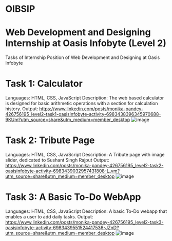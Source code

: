 # OIBSIP
# Web Development and Designing Internship at Oasis Infobyte (Level 2)
Tasks of Internship Position of Web Development and Designing at Oasis Infobyte
# Task 1: Calculator
Languages: HTML, CSS, JavaScript
Description: The web based calculator is designed for basic arithmetic operations with a section for calculation history.
Output:
https://www.linkedin.com/posts/monika-pandey-426756195_level2-task1-oasisinfobyte-activity-6983438396345970688-9KUm?utm_source=share&utm_medium=member_desktop
![image](https://user-images.githubusercontent.com/87168562/194104071-52a697d1-87e3-4ae8-a59a-05c92a091c93.png)

# Task 2: Tribute Page
Languages: HTML, CSS, JavaScript
Description: A Tribute page with image slider, dedicated to Sushant Singh Rajput
Output:
https://www.linkedin.com/posts/monika-pandey-426756195_level2-task2-oasisinfobyte-activity-6983439032957431808-L_vm?utm_source=share&utm_medium=member_desktop
![image](https://user-images.githubusercontent.com/87168562/194104271-b3de9727-db8b-46ae-9deb-387799c4ec3a.png)

# Task 3: A Basic To-Do WebApp
Languages: HTML, CSS, JavaScript
Description: A basic To-Do webapp that enables a user to add daily tasks.
Output:
https://www.linkedin.com/posts/monika-pandey-426756195_level2-task3-oasisinfobyte-activity-6983439551524417536-JZnD?utm_source=share&utm_medium=member_desktop
![image](https://user-images.githubusercontent.com/87168562/194104402-58ca0185-edd7-441a-b697-3d1b0d7af15f.png)
